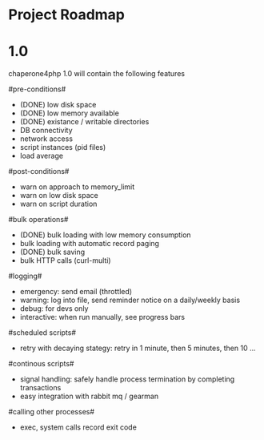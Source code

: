 Project Roadmap
=======

1.0
====

chaperone4php 1.0 will contain the following features

#pre-conditions#
* (DONE) low disk space
* (DONE) low memory available
* (DONE) existance / writable directories
* DB connectivity
* network access
* script instances (pid files)
* load average

#post-conditions#
* warn on approach to memory_limit
* warn on low disk space
* warn on script duration

#bulk operations#
* (DONE) bulk loading with low memory consumption
* bulk loading with automatic record paging
* (DONE) bulk saving
* bulk HTTP calls (curl-multi)

#logging#
* emergency: send email (throttled)
* warning: log into file, send reminder notice on a daily/weekly basis
* debug: for devs only
* interactive: when run manually, see progress bars

#scheduled scripts#
* retry with decaying stategy: retry in 1 minute, then 5 minutes, then 10 ...


#continous scripts#
* signal handling: safely handle process termination by completing
  transactions
* easy integration with rabbit mq / gearman

#calling other processes#
* exec, system calls record exit code

